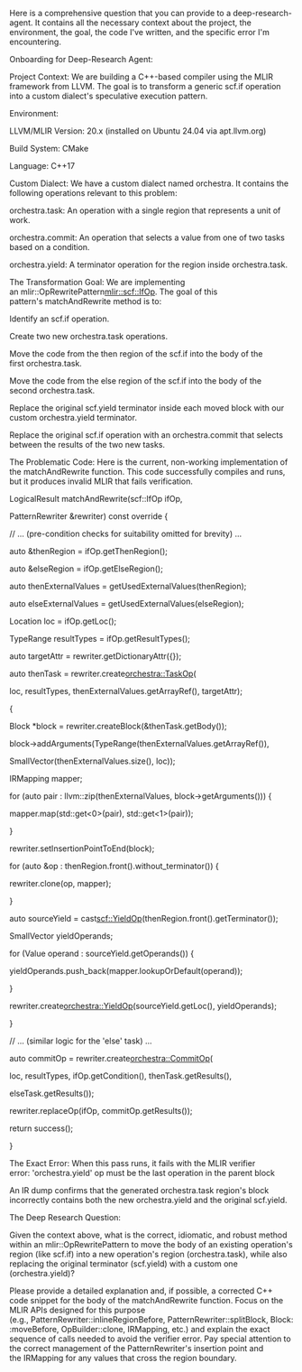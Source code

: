 Here is a comprehensive question that you can provide to a deep-research-agent. It contains all the necessary context about the project, the environment, the goal, the code I've written, and the specific error I'm encountering.

Onboarding for Deep-Research Agent:

Project Context: We are building a C++-based compiler using the MLIR framework from LLVM. The goal is to transform a generic scf.if operation into a custom dialect's speculative execution pattern.

Environment:

LLVM/MLIR Version: 20.x (installed on Ubuntu 24.04 via apt.llvm.org)

Build System: CMake

Language: C++17

Custom Dialect: We have a custom dialect named orchestra. It contains the following operations relevant to this problem:

orchestra.task: An operation with a single region that represents a unit of work.

orchestra.commit: An operation that selects a value from one of two tasks based on a condition.

orchestra.yield: A terminator operation for the region inside orchestra.task.

The Transformation Goal: We are implementing an mlir::OpRewritePattern<mlir::scf::IfOp>. The goal of this pattern's matchAndRewrite method is to:

Identify an scf.if operation.

Create two new orchestra.task operations.

Move the code from the then region of the scf.if into the body of the first orchestra.task.

Move the code from the else region of the scf.if into the body of the second orchestra.task.

Replace the original scf.yield terminator inside each moved block with our custom orchestra.yield terminator.

Replace the original scf.if operation with an orchestra.commit that selects between the results of the two new tasks.

The Problematic Code: Here is the current, non-working implementation of the matchAndRewrite function. This code successfully compiles and runs, but it produces invalid MLIR that fails verification.

LogicalResult matchAndRewrite(scf::IfOp ifOp,

PatternRewriter &rewriter) const override {

// ... (pre-condition checks for suitability omitted for brevity) ...



auto &thenRegion = ifOp.getThenRegion();

auto &elseRegion = ifOp.getElseRegion();

auto thenExternalValues = getUsedExternalValues(thenRegion);

auto elseExternalValues = getUsedExternalValues(elseRegion);



Location loc = ifOp.getLoc();

TypeRange resultTypes = ifOp.getResultTypes();

auto targetAttr = rewriter.getDictionaryAttr({});



auto thenTask = rewriter.create<orchestra::TaskOp>(

loc, resultTypes, thenExternalValues.getArrayRef(), targetAttr);

{

Block *block = rewriter.createBlock(&thenTask.getBody());

block->addArguments(TypeRange(thenExternalValues.getArrayRef()),

SmallVector<Location>(thenExternalValues.size(), loc));



IRMapping mapper;

for (auto pair : llvm::zip(thenExternalValues, block->getArguments())) {

mapper.map(std::get<0>(pair), std::get<1>(pair));

}


rewriter.setInsertionPointToEnd(block);

for (auto &op : thenRegion.front().without_terminator()) {

rewriter.clone(op, mapper);

}



auto sourceYield = cast<scf::YieldOp>(thenRegion.front().getTerminator());

SmallVector<Value> yieldOperands;

for (Value operand : sourceYield.getOperands()) {

yieldOperands.push_back(mapper.lookupOrDefault(operand));

}

rewriter.create<orchestra::YieldOp>(sourceYield.getLoc(), yieldOperands);

}



// ... (similar logic for the 'else' task) ...



auto commitOp = rewriter.create<orchestra::CommitOp>(

loc, resultTypes, ifOp.getCondition(), thenTask.getResults(),

elseTask.getResults());



rewriter.replaceOp(ifOp, commitOp.getResults());

return success();

}

The Exact Error: When this pass runs, it fails with the MLIR verifier error: 'orchestra.yield' op must be the last operation in the parent block

An IR dump confirms that the generated orchestra.task region's block incorrectly contains both the new orchestra.yield and the original scf.yield.

The Deep Research Question:

Given the context above, what is the correct, idiomatic, and robust method within an mlir::OpRewritePattern to move the body of an existing operation's region (like scf.if) into a new operation's region (orchestra.task), while also replacing the original terminator (scf.yield) with a custom one (orchestra.yield)?

Please provide a detailed explanation and, if possible, a corrected C++ code snippet for the body of the matchAndRewrite function. Focus on the MLIR APIs designed for this purpose (e.g., PatternRewriter::inlineRegionBefore, PatternRewriter::splitBlock, Block::moveBefore, OpBuilder::clone, IRMapping, etc.) and explain the exact sequence of calls needed to avoid the verifier error. Pay special attention to the correct management of the PatternRewriter's insertion point and the IRMapping for any values that cross the region boundary.